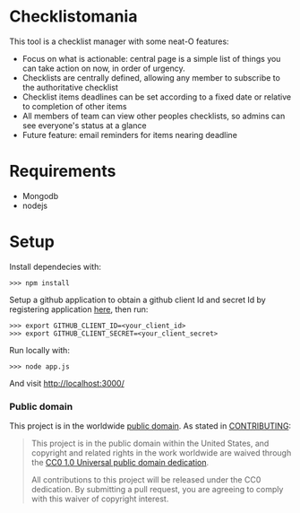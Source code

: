 # Checklistomania

This tool is a checklist manager with some neat-O features:
* Focus on what is actionable: central page is a simple list of things you can take action on now, in order of urgency.
* Checklists are centrally defined, allowing any member to subscribe to the authoritative checklist
* Checklist items deadlines can be set according to a fixed date or relative to completion of other items
* All members of team can view other peoples checklists, so admins can see everyone's status at a glance
* Future feature: email reminders for items nearing deadline

# Requirements
- Mongodb
- nodejs

# Setup
Install dependecies with:
```
>>> npm install
```

Setup a github application to obtain a github client Id and secret Id by registering application [here](https://github.com/settings/applications/new), then run:
```
>>> export GITHUB_CLIENT_ID=<your_client_id>
>>> export GITHUB_CLIENT_SECRET=<your_client_secret>
```

Run locally with:
```
>>> node app.js
```

And visit [http://localhost:3000/](http://localhost:3000/)

### Public domain

This project is in the worldwide [public domain](LICENSE.md). As stated in [CONTRIBUTING](CONTRIBUTING.md):

> This project is in the public domain within the United States, and copyright and related rights in the work worldwide are waived through the [CC0 1.0 Universal public domain dedication](https://creativecommons.org/publicdomain/zero/1.0/).
>
> All contributions to this project will be released under the CC0 dedication. By submitting a pull request, you are agreeing to comply with this waiver of copyright interest.

